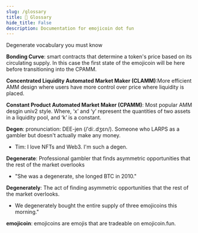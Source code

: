 ```yaml
---
slug: /glossary
title: 🍆 Glossary
hide_title: False
description: Documentation for emojicoin dot fun
---
```

Degenerate vocabulary you must know

**Bonding Curve**: smart contracts that determine a token's price based on its circulating supply. In this case the first state of the emojicoin will be here before transitioning into the CPAMM.

**Concentrated Liquidity Automated Market Maker (CLAMM)**:More efficient AMM design where users have more control over price where liquidity is placed.

**Constant Product Automated Market Maker (CPAMM)**: Most popular AMM desgin univ2 style.
Where, ‘x’ and ‘y’ represent the quantities of two assets in a liquidity pool, and ‘k’ is a constant. 


**Degen**: pronunciation: DEE-jen (/ˈdiː.dʒɛn/). Someone who LARPS as a gambler but doesn't actually make any money. 
- Tim: I love NFTs and Web3.  I'm such a degen. 

**Degenerate**: Professional gambler that finds asymmetric opportunities that the rest of the market overlooks
- "She was a degenerate, she longed BTC in 2010." 

**Degenerately**: The act of finding asymmetric opportunities that the rest of the market overlooks.
- We degenerately bought the entire supply of three emojicoins this morning." 

**emojicoin**: emojicoins are emojis that are tradeable on emojicoin.fun.